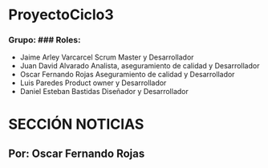# ProyectoCiclo3
### Grupo:                  ### Roles:
- Jaime Arley Varcarcel     Scrum Master y Desarrollador
- Juan David Alvarado       Analista, aseguramiento de calidad y Desarrollador
- Oscar Fernando Rojas      Aseguramiento de calidad y Desarrollador
- Luis Paredes              Product owner y Desarrollador
- Daniel Esteban Bastidas   Diseñador y Desarrollador

# SECCIÓN NOTICIAS
## Por: Oscar Fernando Rojas







